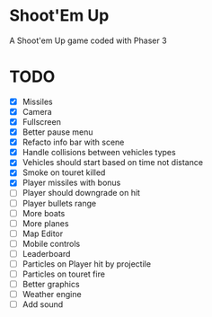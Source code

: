 # Shoot'Em Up
A Shoot'em Up game coded with Phaser 3

# TODO
- [x] Missiles
- [x] Camera
- [x] Fullscreen
- [x] Better pause menu
- [x] Refacto info bar with scene
- [x] Handle collisions between vehicles types
- [x] Vehicles should start based on time not distance
- [x] Smoke on touret killed
- [x] Player missiles with bonus
- [ ] Player should downgrade on hit
- [ ] Player bullets range
- [ ] More boats
- [ ] More planes
- [ ] Map Editor
- [ ] Mobile controls
- [ ] Leaderboard
- [ ] Particles on Player hit by projectile
- [ ] Particles on touret fire
- [ ] Better graphics
- [ ] Weather engine
- [ ] Add sound
